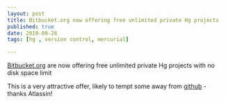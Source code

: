 ```yaml
--- 
layout: post
title: Bitbucket.org now offering free unlimited private Hg projects 
published: true
date: 2010-09-28
tags: [hg , version control, mercurial]

---
```


[Bitbucket.org](http://bitbucket.org) are now offering free unlimited private Hg projects with no disk space limit

This is a very attractive offer, likely to tempt some away from [github](http://github.com) - thanks Atlassin!


